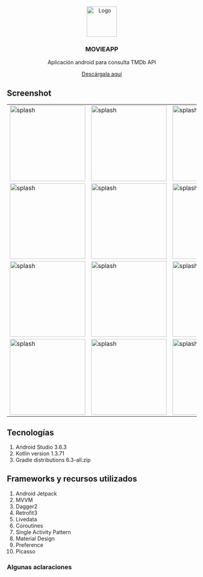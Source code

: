 <!-- PROJECT LOGO -->
<br />
<p align="center">
  <a href="https://github.com/cepero91/MyMovieApp/blob/master/app/web_hi_res_512.png">
    <img src="https://github.com/cepero91/MyMovieApp/blob/master/app/web_hi_res_512.png" alt="Logo" width="80" height="80">
  </a>
  <h3 align="center">MOVIEAPP</h3>

  <p align="center">
    Aplicación android para consulta TMDb API
  </p>
</p>
<p align="center">
  <a href="https://github.com/cepero91/MyMovieApp/raw/master/MovieApp-debug.apk">
    Descárgala aquí
  </a>
</p>

<!-- ABOUT THE PROJECT -->
## Screenshot
<table>
  <tr>
    <td><img src="https://github.com/cepero91/MyMovieApp/blob/master/screenshot/splash.jpg" alt="splash" width="200"></td>
    <td><img src="https://github.com/cepero91/MyMovieApp/blob/master/screenshot/trending_empty.jpg" alt="splash" width="200"></td>
    <td><img src="https://github.com/cepero91/MyMovieApp/blob/master/screenshot/trending.jpg" alt="splash" width="200"></td>
  </tr>
  <tr>
    <td><img src="https://github.com/cepero91/MyMovieApp/blob/master/screenshot/drawer_open.jpg" alt="splash" width="200"></td>
    <td><img src="https://github.com/cepero91/MyMovieApp/blob/master/screenshot/popular.jpg" alt="splash" width="200"></td>
    <td><img src="https://github.com/cepero91/MyMovieApp/blob/master/screenshot/no_connection_state.jpg" alt="splash" width="200"></td>
  </tr>
  <tr>
    <td><img src="https://github.com/cepero91/MyMovieApp/blob/master/screenshot/search.jpg" alt="splash" width="200"></td>
    <td><img src="https://github.com/cepero91/MyMovieApp/blob/master/screenshot/search_empty_state.jpg" alt="splash" width="200"></td>
    <td><img src="https://github.com/cepero91/MyMovieApp/blob/master/screenshot/preferences.jpg" alt="splash" width="200"></td>
  </tr>
  <tr>
    <td><img src="https://github.com/cepero91/MyMovieApp/blob/master/screenshot/movie_detail.jpg" alt="splash" width="200"></td>
    <td><img src="https://github.com/cepero91/MyMovieApp/blob/master/screenshot/favorite.jpg" alt="splash" width="200"></td>
    <td><img src="https://github.com/cepero91/MyMovieApp/blob/master/screenshot/child.jpg" alt="splash" width="200"></td>
  </tr>
</table>

<!-- CONTRIBUTING -->
## Tecnologías

1. Android Studio 3.6.3 
2. Kotlin version 1.3.71
3. Gradle distributions 6.3-all.zip

## Frameworks y recursos utilizados

1. Android Jetpack 
2. MVVM 
3. Dagger2
4. Retrofit3
5. Livedata
6. Coroutines
7. Single Activity Pattern
8. Material Design
9. Preference
10. Picasso

### Algunas aclaraciones

